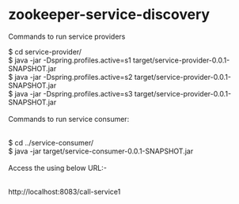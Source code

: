 # zookeeper-service-discovery

Commands to run service providers

  $ cd service-provider/ <br/>
  $ java -jar -Dspring.profiles.active=s1 target/service-provider-0.0.1-SNAPSHOT.jar <br/>
  $ java -jar -Dspring.profiles.active=s2 target/service-provider-0.0.1-SNAPSHOT.jar <br/>
  $ java -jar -Dspring.profiles.active=s3 target/service-provider-0.0.1-SNAPSHOT.jar <br/>
  <br/>
Commands to run service consumer:<br/><br/>

  $ cd ../service-consumer/   <br/>
  $ java -jar target/service-consumer-0.0.1-SNAPSHOT.jar   <br/>
  <br/>
  Access the using below URL:-   <br/><br/>
  
  http://localhost:8083/call-service1    
  <br/>


